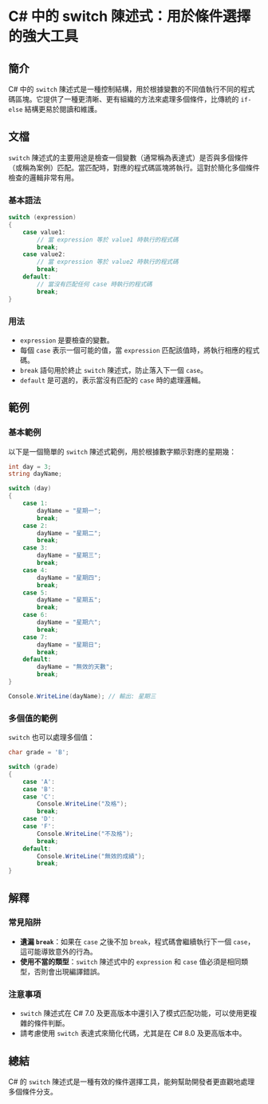 <!--
Meta Description: # C# 中的 switch 陳述式：用於條件選擇的強大工具 ## 簡介 C# 中的 `switch` 陳述式是一種控制結構，用於根據變數的不同值執行不同的程式碼區塊。它提供了一種更清晰、更有組織的方法來處理多個條件，比傳統的 `if-else` 結構更易於閱讀和維護。 ## 文檔 `switch`...
Meta Keywords: case, break, switch, dayname, expression
-->

# C# 中的 switch 陳述式：用於條件選擇的強大工具

## 簡介
C# 中的 `switch` 陳述式是一種控制結構，用於根據變數的不同值執行不同的程式碼區塊。它提供了一種更清晰、更有組織的方法來處理多個條件，比傳統的 `if-else` 結構更易於閱讀和維護。

## 文檔
`switch` 陳述式的主要用途是檢查一個變數（通常稱為表達式）是否與多個條件（或稱為案例）匹配。當匹配時，對應的程式碼區塊將執行。這對於簡化多個條件檢查的邏輯非常有用。

### 基本語法
```csharp
switch (expression)
{
    case value1:
        // 當 expression 等於 value1 時執行的程式碼
        break;
    case value2:
        // 當 expression 等於 value2 時執行的程式碼
        break;
    default:
        // 當沒有匹配任何 case 時執行的程式碼
        break;
}
```

### 用法
- `expression` 是要檢查的變數。
- 每個 `case` 表示一個可能的值，當 `expression` 匹配該值時，將執行相應的程式碼。
- `break` 語句用於終止 `switch` 陳述式，防止落入下一個 `case`。
- `default` 是可選的，表示當沒有匹配的 `case` 時的處理邏輯。

## 範例
### 基本範例
以下是一個簡單的 `switch` 陳述式範例，用於根據數字顯示對應的星期幾：
```csharp
int day = 3;
string dayName;

switch (day)
{
    case 1:
        dayName = "星期一";
        break;
    case 2:
        dayName = "星期二";
        break;
    case 3:
        dayName = "星期三";
        break;
    case 4:
        dayName = "星期四";
        break;
    case 5:
        dayName = "星期五";
        break;
    case 6:
        dayName = "星期六";
        break;
    case 7:
        dayName = "星期日";
        break;
    default:
        dayName = "無效的天數";
        break;
}

Console.WriteLine(dayName); // 輸出: 星期三
```

### 多個值的範例
`switch` 也可以處理多個值：
```csharp
char grade = 'B';

switch (grade)
{
    case 'A':
    case 'B':
    case 'C':
        Console.WriteLine("及格");
        break;
    case 'D':
    case 'F':
        Console.WriteLine("不及格");
        break;
    default:
        Console.WriteLine("無效的成績");
        break;
}
```

## 解釋
### 常見陷阱
- **遺漏 `break`**：如果在 `case` 之後不加 `break`，程式碼會繼續執行下一個 `case`，這可能導致意外的行為。
- **使用不當的類型**：`switch` 陳述式中的 `expression` 和 `case` 值必須是相同類型，否則會出現編譯錯誤。

### 注意事項
- `switch` 陳述式在 C# 7.0 及更高版本中還引入了模式匹配功能，可以使用更複雜的條件判斷。
- 請考慮使用 `switch` 表達式來簡化代碼，尤其是在 C# 8.0 及更高版本中。

## 總結
C# 的 `switch` 陳述式是一種有效的條件選擇工具，能夠幫助開發者更直觀地處理多個條件分支。